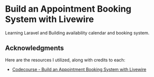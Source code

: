 # **Build an Appointment Booking System with Livewire**

Learning Laravel and Building availability calendar and booking system.

## Acknowledgments

Here are the resources I utilized, along with credits to each:

-   [Codecourse - Build an Appointment Booking System with Livewire](https://codecourse.com/courses/build-an-appointment-booking-system-with-livewire)
